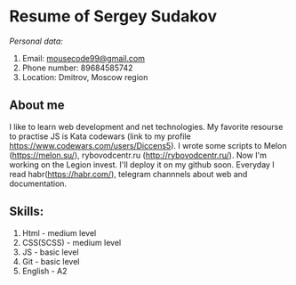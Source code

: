 # Resume of Sergey Sudakov
 *Personal data:*

  1. Email: mousecode99@gmail.com
  2. Phone number: 89684585742   
  3. Location: Dmitrov, Moscow region

## About me
I like to learn web development and net technologies. My favorite resourse to practise JS is Kata codewars (link to my profile https://www.codewars.com/users/Diccens5). I wrote some scripts to Melon (https://melon.su/), rybovodcentr.ru (http://rybovodcentr.ru/). Now I'm working on the Legion invest. I'll deploy it on my github soon.
Everyday I read habr(https://habr.com/), telegram channnels about web and documentation. 
## Skills:

   1. Html - medium level  
   2. CSS(SCSS) - medium level
   3. JS - basic level  
   4. Git - basic level  
   5. English - A2
